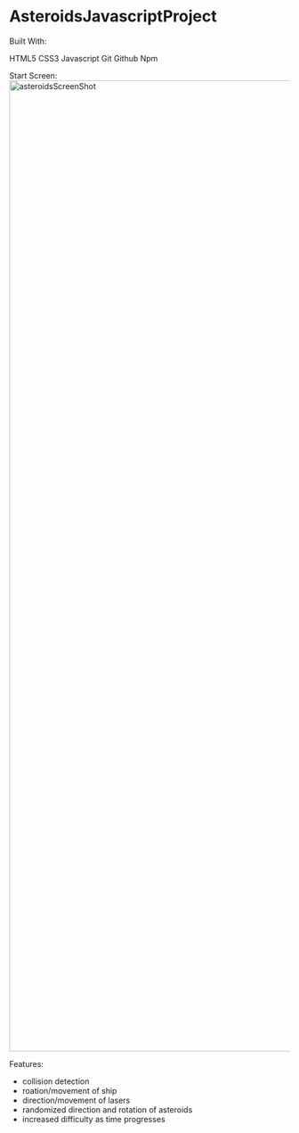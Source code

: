 # AsteroidsJavascriptProject

Built With:

HTML5
CSS3
Javascript
Git
Github
Npm


Start Screen:
<img width="1743" alt="asteroidsScreenShot" src="https://user-images.githubusercontent.com/39074661/224768713-8a8b8e7f-3e05-49c4-841a-c2dc5c83f736.png">

Features:
- collision detection 
- roation/movement of ship
- direction/movement of lasers 
- randomized direction and rotation of asteroids
- increased difficulty as time progresses
